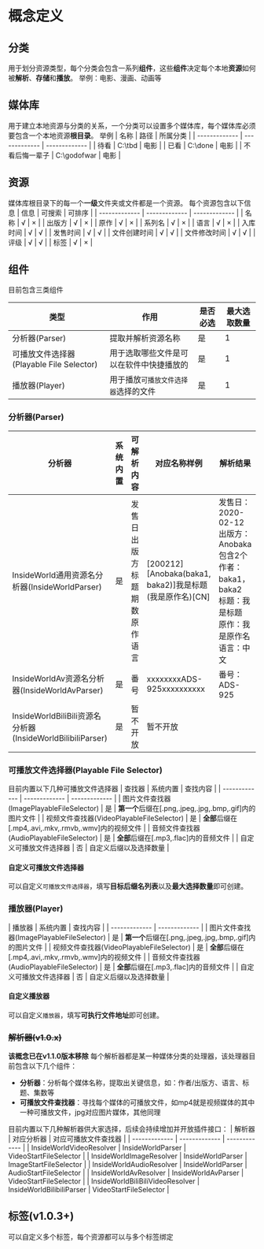 # 概念定义

## 分类

用于划分资源类型，每个分类会包含一系列**组件**，这些**组件**决定每个本地**资源**如何被**解析**、**存储**和**播放**。
举例：电影、漫画、动画等

## 媒体库

用于建立本地资源与分类的关系，一个分类可以设置多个媒体库，每个媒体库必须要包含一个本地资源**根目录**。
举例
| 名称 | 路径 | 所属分类 |
| ------------- | ------------- | ------------- |
| 待看 | C:\tbd | 电影 |
| 已看 | C:\done | 电影 |
| 不看后悔一辈子 | C:\godofwar | 电影 |

## 资源

媒体库根目录下的每一个**一级**文件夹或文件都是一个资源。
每个资源包含以下信息
| 信息 | 可搜索 | 可排序 |
| ------------- | ------------- | ------------- |
| 名称 | √ | × |
| 出版方 | √ | × |
| 原作 | √ | × |
| 系列名 | √ | × |
| 语言 | √ | × |
| 入库时间 | √ | √ |
| 发售时间 | √ | √ |
| 文件创建时间 | √ | √ |
| 文件修改时间 | √ | √ |
| 评级 | √ | √ |
| 标签 | √ | × |

## 组件

目前包含三类组件

| 类型 | 作用 | 是否必选 | 最大选取数量 |
| ------------- | ------------- | ------------- | ------------- |
| 分析器(Parser) | 提取并解析资源名称 | 是 | 1 |
| 可播放文件选择器(Playable File Selector) | 用于选取哪些文件是可以在软件中快捷播放的 | 是 | 1 |
| 播放器(Player) | 用于播放`可播放文件选择器`选择的文件 | 是 | 1 |

### 分析器(Parser)

| 分析器 | 系统内置 | 可解析内容 | 对应名称样例 | 解析结果 | 说明 | 
| ------------- | ------------- | ------------- | ------------- | ------------- |  ------------- | 
| InsideWorld通用资源名分析器(InsideWorldParser) | 是 | 发售日<br/>出版方<br/>标题<br/>期数<br/>原作<br/>语言 | [200212][Anobaka(baka1, baka2)]我是标题(我是原作名)[CN] | 发售日：2020-02-12<br/>出版方：Anobaka<br/>包含2个作者：baka1，baka2<br/>标题：我是标题<br/>原作：我是原作名<br/>语言：中文 | 需配合[内置特殊字符集](#内置特殊字符集)食用。[测试效果](https://user-images.githubusercontent.com/2888789/146298106-469577f9-5115-4120-9d27-f1510a3f0cbb.png) |
| InsideWorldAv资源名分析器(InsideWorldAvParser) | 是 | 番号 | xxxxxxxxADS-925xxxxxxxxxx | 番号：ADS-925 | |
| InsideWorldBiliBili资源名分析器(InsideWorldBilibiliParser) | 是 |暂不开放 | 暂不开放 | |

### 可播放文件选择器(Playable File Selector)

目前内置以下几种可播放文件选择器
| 查找器 | 系统内置 | 查找内容 |
| ------------- | ------------- | ------------- |
| 图片文件查找器(ImagePlayableFileSelector) | 是 | **第一个**后缀在[.png,.jpeg,.jpg,.bmp,.gif]内的图片文件 | 
| 视频文件查找器(VideoPlayableFileSelector) | 是 | **全部**后缀在[.mp4,.avi,.mkv,.rmvb,.wmv]内的视频文件 |
| 音频文件查找器(AudioPlayableFileSelector) | 是 | **全部**后缀在[.mp3,.flac]内的音频文件 | 
| 自定义可播放文件选择器 | 否 | 自定义后缀以及选择数量 |

#### 自定义可播放文件选择器

可以自定义`可播放文件选择器`，填写**目标后缀名列表**以及**最大选择数量**即可创建。

### 播放器(Player)

| 播放器 | 系统内置 | 查找内容 |
| ------------- | ------------- |
| 图片文件查找器(ImagePlayableFileSelector) | 是 | **第一个**后缀在[.png,.jpeg,.jpg,.bmp,.gif]内的图片文件 | 
| 视频文件查找器(VideoPlayableFileSelector) | 是 | **全部**后缀在[.mp4,.avi,.mkv,.rmvb,.wmv]内的视频文件 |
| 音频文件查找器(AudioPlayableFileSelector) | 是 | **全部**后缀在[.mp3,.flac]内的音频文件 | 
| 自定义可播放文件选择器 | 否 | 自定义后缀以及选择数量 |

#### 自定义播放器

可以自定义`播放器`，填写**可执行文件地址**即可创建。 


### ~~解析器(v1.0.x)~~

**该概念已在v1.1.0版本移除**
每个解析器都是某一种媒体分类的处理器，该处理器目前包含以下几个组件：
+ **分析器**：分析每个媒体名称，提取出关键信息，如：作者/出版方、语言、标题、集数等
+ **可播放文件查找器**：寻找每个媒体的可播放文件，如mp4就是视频媒体的其中一种可播放文件，jpg对应图片媒体，其他同理

目前内置以下几种解析器供大家选择，后续会持续增加并开放插件接口：
| 解析器 | 对应分析器 | 对应可播放文件查找器 |
| ------------- | ------------- | ------------- |
| InsideWorldVideoResolver | InsideWorldParser | VideoStartFileSelector |
| InsideWorldImageResolver | InsideWorldParser | ImageStartFileSelector |
| InsideWorldAudioResolver | InsideWorldParser | AudioStartFileSelector |
| InsideWorldAvResolver | InsideWorldAvParser | VideoStartFileSelector |
| InsideWorldBiliBiliVideoResolver | InsideWorldBilibiliParser | VideoStartFileSelector |


## 标签(v1.0.3+)

可以自定义多个标签，每个资源都可以与多个标签绑定
